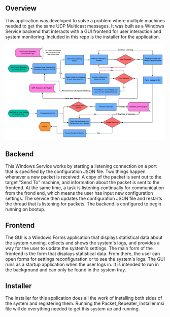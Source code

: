 ## Overview

This application was developed to solve a problem where multiple machines needed to get the same UDP Multicast messages. 
It was built as a Windows Service backend that interacts with a GUI frontend for user interaction and system monitoring. Included in this repo is the installer
for the application. 


<p align="center">
  <img src="./UDP Packet Repeater Flowchart.png" alt="Flowchart">
</p>

## Backend
This Windows Service works by starting a listening connection on a port that is specified by the configuration JSON file. Two things happen whenever
a new packet is received: A copy of the packet is sent out to the target "Send To" machine, and information about
the packet is sent to the frontend. At the same time, a task is listening continually for communication from the frond end, which means
the user has input new configuration settings. The service then updates the configuration JSON file and restarts the thread that is 
listening for packets. The backend is configured to begin running on bootup.

## Frontend
The GUI is a Windows Forms application that displays statistical data about the system running, collects and shows the system's logs, and provides 
a way for the user to update the system's settings. The main form of the frontend is the form that displays statistical data. From there, 
the user can open forms for settings reconfiguration or to see the system's logs. The GUI runs as a startup application when the user logs in. 
It is intended to run in the background and can only be found in the system tray.

## Installer
The installer for this application does all the work of installing both sides of the system and registering them. Running the Packet_Repeater_Installer.msi file
will do everything needed to get this system up and running. 
